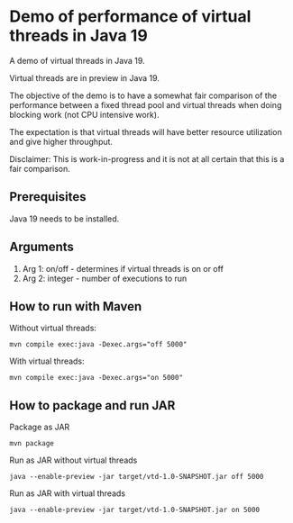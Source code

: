 # Demo of performance of virtual threads in Java 19

A demo of virtual threads in Java 19.

Virtual threads are in preview in Java 19.

The objective of the demo is to have a somewhat fair comparison of the performance 
between a fixed thread pool and virtual threads 
when doing blocking work (not CPU intensive work).

The expectation is that virtual threads will have better resource utilization and give higher throughput.

Disclaimer: This is work-in-progress and it is not at all certain that this is a fair comparison.

## Prerequisites

Java 19 needs to be installed.

## Arguments

1. Arg 1: on/off - determines if virtual threads is on or off
2. Arg 2: integer - number of executions to run

## How to run with Maven

Without virtual threads:
```
mvn compile exec:java -Dexec.args="off 5000"
```

With virtual threads:
```
mvn compile exec:java -Dexec.args="on 5000"
```

## How to package and run JAR

Package as JAR
```
mvn package
```

Run as JAR without virtual threads
```
java --enable-preview -jar target/vtd-1.0-SNAPSHOT.jar off 5000
```


Run as JAR with virtual threads
```
java --enable-preview -jar target/vtd-1.0-SNAPSHOT.jar on 5000
```

